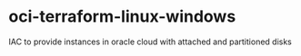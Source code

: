 # oci-terraform-linux-windows
IAC to provide instances in oracle cloud with attached and partitioned disks

